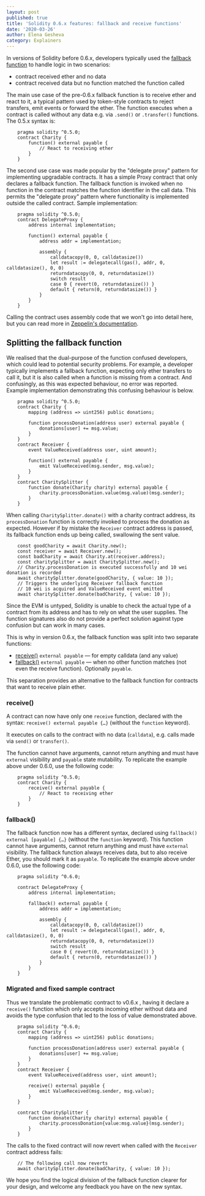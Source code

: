 ```yaml
---
layout: post
published: true
title: 'Solidity 0.6.x features: fallback and receive functions'
date: '2020-03-26'
author: Elena Gesheva
category: Explainers
---
```


In versions of Solidity before 0.6.x, developers typically used the [fallback function](https://solidity.readthedocs.io/en/v0.5.15/contracts.html#fallback-function) to handle logic in two scenarios:

- contract received ether and no data
- contract received data but no function matched the function called

The main use case of the pre-0.6.x fallback function is to receive ether and react
to it, a typical pattern used by token-style contracts to reject transfers, emit
events or forward the ether. The function executes when a contract is called
without any data e.g. via `.send()` or `.transfer()` functions. The 0.5.x
syntax is:

```solidity
    pragma solidity ^0.5.0;
    contract Charity {
        function() external payable {
            // React to receiving ether
        }
    }
```

The second use case was made popular by the "delegate proxy" pattern
for implementing upgradable contracts. It has a simple Proxy contract that
only declares a fallback function. The fallback function is invoked when no
function in the contract matches the function identifier in the call data.
This permits the "delegate proxy" pattern where functionality is implemented
outside the called contract. Sample implementation:

```solidity
    pragma solidity ^0.5.0;
    contract DelegateProxy {
        address internal implementation;

        function() external payable {
            address addr = implementation;

            assembly {
                calldatacopy(0, 0, calldatasize())
                let result := delegatecall(gas(), addr, 0, calldatasize(), 0, 0)
                returndatacopy(0, 0, returndatasize())
                switch result
                case 0 { revert(0, returndatasize()) }
                default { return(0, returndatasize()) }
            }
        }
    }
```

Calling the contract uses assembly code that we won't go into detail here,
but you can read more in [Zeppelin's documentation](https://docs.openzeppelin.com/upgrades/2.6/proxies).

## Splitting the fallback function

We realised that the dual-purpose of the function confused developers, which
could lead to potential security problems. For example, a developer typically implements a fallback function, expecting only ether transfers to call it, but
it is also called when a function is missing from a contract. And confusingly,
as this was expected behaviour, no error was reported. Example implementation
demonstrating this confusing behaviour is below.

```solidity
    pragma solidity ^0.5.0;
    contract Charity {
        mapping (address => uint256) public donations;

        function processDonation(address user) external payable {
            donations[user] += msg.value;
        }
    }
    contract Receiver {
        event ValueReceived(address user, uint amount);

        function() external payable {
            emit ValueReceived(msg.sender, msg.value);
        }
    }
    contract CharitySplitter {
        function donate(Charity charity) external payable {
            charity.processDonation.value(msg.value)(msg.sender);
        }
    }
```

When calling `CharitySplitter.donate()` with a charity contract address,
its `processDonation` function is correctly invoked to process the donation
as expected. However if by mistake the `Receiver` contract address is passed,
its fallback function ends up being called, swallowing the sent value.

```solidity
    const goodCharity = await Charity.new();
    const receiver = await Receiver.new();
    const badCharity = await Charity.at(receiver.address);
    const charitySplitter = await CharitySplitter.new();
    // Charity.processDonation is executed successfully and 10 wei donation is recorded
    await charitySplitter.donate(goodCharity, { value: 10 });
    // Triggers the underlying Receiver fallback function
    // 10 wei is acquired and ValueReceived event emitted
    await charitySplitter.donate(badCharity, { value: 10 });
```

Since the EVM is untyped, Solidity is unable to check the actual type of a
contract from its address and has to rely on what the user supplies. The
function signatures also do not provide a perfect solution against type
confusion but can work in many cases.

This is why in version 0.6.x, the fallback function was split into two
separate functions:

- [receive()](https://solidity.readthedocs.io/en/latest/contracts.html#receive-ether-function) `external payable` — for empty calldata (and any value)
- [fallback()](https://solidity.readthedocs.io/en/latest/contracts.html#fallback-function) `external payable` — when no other function matches (not even the receive function). Optionally `payable`.

This separation provides an alternative to the fallback function for
contracts that want to receive plain ether.

### receive()

A contract can now have only one `receive` function, declared with the syntax:
`receive() external payable {…}` (without the `function` keyword).

It executes on calls to the contract with no data (`calldata`), e.g. calls made
via `send()` or `transfer()`.

The function cannot have arguments, cannot return anything and must have
`external` visibility and `payable` state mutability. To replicate the example
above under 0.6.0, use the following code:

```solidity
    pragma solidity ^0.5.0;
    contract Charity {
        receive() external payable {
            // React to receiving ether
        }
    }
```

### fallback()

The fallback function now has a different syntax, declared using
`fallback() external [payable] {…}` (without the `function` keyword). This
function cannot have arguments, cannot return anything and must have
`external` visibility. The fallback function always receives data, but to
also receive Ether, you should mark it as `payable`. To replicate the example
above under 0.6.0, use the following code:

```solidity
    pragma solidity ^0.6.0;

    contract DelegateProxy {
        address internal implementation;

        fallback() external payable {
            address addr = implementation;

            assembly {
                calldatacopy(0, 0, calldatasize())
                let result := delegatecall(gas(), addr, 0, calldatasize(), 0, 0)
                returndatacopy(0, 0, returndatasize())
                switch result
                case 0 { revert(0, returndatasize()) }
                default { return(0, returndatasize()) }
            }
        }
    }
```

### Migrated and fixed sample contract

Thus we translate the problematic contract to v0.6.x , having it declare a
`receive()` function which only accepts incoming ether without data and
avoids the type confusion that led to the loss of value demonstrated above.

```solidity
    pragma solidity ^0.6.0;
    contract Charity {
        mapping (address => uint256) public donations;

        function processDonation(address user) external payable {
            donations[user] += msg.value;
        }
    }
    contract Receiver {
        event ValueReceived(address user, uint amount);

        receive() external payable {
            emit ValueReceived(msg.sender, msg.value);
        }
    }

    contract CharitySplitter {
        function donate(Charity charity) external payable {
            charity.processDonation{value:msg.value}(msg.sender);
        }
    }
```

The calls to the fixed contract will now revert when called with the `Receiver` contract address fails:

```solidity
    // The following call now reverts
    await charitySplitter.donate(badCharity, { value: 10 });
```

We hope you find the logical division of the fallback function clearer for your design, and welcome any feedback you have on the new syntax.
